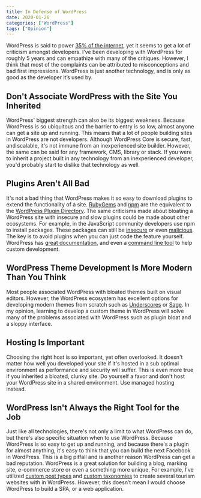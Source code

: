 ```yaml
---
title: In Defense of WordPress
date: 2020-01-26
categories: ["WordPress"]
tags: ["Opinion"]
---
```


WordPress is said to power [35% of the internet](https://kinsta.com/wordpress-market-share/), yet it seems to get a lot of criticism amongst developers. I’ve been developing with WordPress for roughly 5 years and can empathize with many of the critiques. However, I think that most of the complaints can be attributed to misconceptions and bad first impressions. WordPress is just another technology, and is only as good as the developer it’s used by.

## Don't Associate WordPress with the Site You Inherited

WordPress' biggest strength can also be its biggest weakness. Because WordPress is so ubiquitous and the barrier to entry is so low, almost anyone can get a site up and running. This means that a lot of people building sites in WordPress are not developers. Although WordPress Core is secure, fast, and scalable, it's not immune from an inexperienced site builder. However, the same can be said for any framework, CMS, library or stack. If you were to inherit a project built in any technology from an inexperienced developer, you'd probably start to dislike that technology as well.

## Plugins Aren't All Bad

It's not a bad thing that WordPress makes it so easy to download plugins to extend the functionality of a site. [RubyGems](https://rubygems.org/) and [npm](https://www.npmjs.com/) are the equivalent to the [WordPress Plugin Directory](https://wordpress.org/plugins/). The same criticisms made about bloating a WordPress site with insecure and slow plugins could be made about other ecosystems. For example, in the JavaScript community developers use npm to install packages. These packages can still be [insecure](https://www.npmjs.com/advisories) or even [malicious](https://blog.npmjs.org/post/180565383195/details-about-the-event-stream-incident). The key is to avoid plugins when you can just code the feature yourself. WordPress has [great documentation](https://developer.wordpress.org/), and even a [command line tool](https://developer.wordpress.org/cli/commands/) to help custom development.

## WordPress Theme Development Is More Modern Than You Think

Most people associated WordPress with bloated themes built on visual editors. However, the WordPress ecosystem has excellent options for developing modern themes from scratch such as [Underscores](https://underscores.me/) or [Sage](https://roots.io/sage/). In my opinion, learning to develop a custom theme in WordPress will solve many of the problems associated with WordPress such as plugin bloat and a sloppy interface.

## Hosting Is Important

Choosing the right host is so important, yet often overlooked. It doesn't matter how well you developed your site if it's hosted in a sub optimal environment as performance and security will suffer. This is even more true if you inherited a bloated, clunky site. Do yourself a favor and don't host your WordPress site in a shared environment. Use managed hosting instead.

## WordPress Isn't Always the Right Tool for the Job

Just like all technologies, there's not only a limit to what WordPress can do, but there's also specific situation when to use WordPress. Because WordPress is so easy to get up and running, and because there's a plugin for almost anything, it's easy to think that you can build the next Facebook in WordPress. This is a big pitfall and is another reason WordPress can get a bad reputation. WordPress is a great solution for building a blog, marking site, e-commerce store or even a something more unique. For example, I've utilized [custom post types](https://wordpress.org/support/article/post-types/#custom-post-types) and [custom taxonomies](https://wordpress.org/support/article/taxonomies/) to create several tourism websites with in WordPress. However, this doesn’t mean I would choose WordPress to build a SPA, or a web application.
